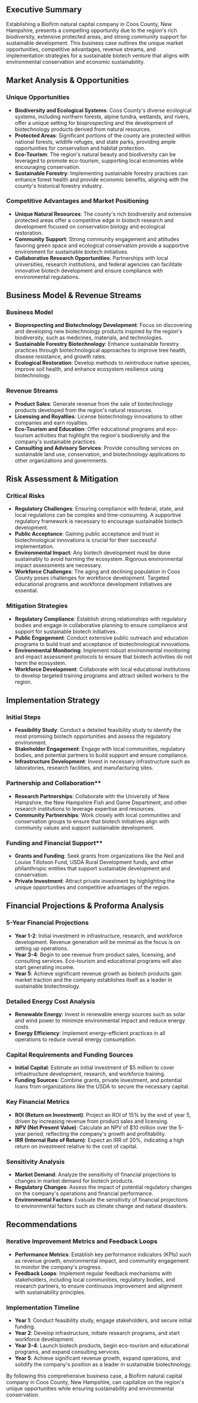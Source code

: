 ## Executive Summary

Establishing a Biofirm natural capital company in Coos County, New Hampshire, presents a compelling opportunity due to the region's rich biodiversity, extensive protected areas, and strong community support for sustainable development. This business case outlines the unique market opportunities, competitive advantages, revenue streams, and implementation strategies for a sustainable biotech venture that aligns with environmental conservation and economic sustainability.

## Market Analysis & Opportunities

### Unique Opportunities
- **Biodiversity and Ecological Systems**: Coos County's diverse ecological systems, including northern forests, alpine tundra, wetlands, and rivers, offer a unique setting for bioprospecting and the development of biotechnology products derived from natural resources.
- **Protected Areas**: Significant portions of the county are protected within national forests, wildlife refuges, and state parks, providing ample opportunities for conservation and habitat protection.
- **Eco-Tourism**: The region's natural beauty and biodiversity can be leveraged to promote eco-tourism, supporting local economies while encouraging conservation.
- **Sustainable Forestry**: Implementing sustainable forestry practices can enhance forest health and provide economic benefits, aligning with the county's historical forestry industry.

### Competitive Advantages and Market Positioning
- **Unique Natural Resources**: The county's rich biodiversity and extensive protected areas offer a competitive edge in biotech research and development focused on conservation biology and ecological restoration.
- **Community Support**: Strong community engagement and attitudes favoring green space and ecological conservation provide a supportive environment for sustainable biotech initiatives.
- **Collaborative Research Opportunities**: Partnerships with local universities, research institutions, and federal agencies can facilitate innovative biotech development and ensure compliance with environmental regulations.

## Business Model & Revenue Streams

### Business Model
- **Bioprospecting and Biotechnology Development**: Focus on discovering and developing new biotechnology products inspired by the region's biodiversity, such as medicines, materials, and technologies.
- **Sustainable Forestry Biotechnology**: Enhance sustainable forestry practices through biotechnological approaches to improve tree health, disease resistance, and growth rates.
- **Ecological Restoration**: Develop methods to reintroduce native species, improve soil health, and enhance ecosystem resilience using biotechnology.

### Revenue Streams
- **Product Sales**: Generate revenue from the sale of biotechnology products developed from the region's natural resources.
- **Licensing and Royalties**: License biotechnology innovations to other companies and earn royalties.
- **Eco-Tourism and Education**: Offer educational programs and eco-tourism activities that highlight the region's biodiversity and the company's sustainable practices.
- **Consulting and Advisory Services**: Provide consulting services on sustainable land use, conservation, and biotechnology applications to other organizations and governments.

## Risk Assessment & Mitigation

### Critical Risks
- **Regulatory Challenges**: Ensuring compliance with federal, state, and local regulations can be complex and time-consuming. A supportive regulatory framework is necessary to encourage sustainable biotech development.
- **Public Acceptance**: Gaining public acceptance and trust in biotechnological innovations is crucial for their successful implementation.
- **Environmental Impact**: Any biotech development must be done sustainably to avoid harming the ecosystem. Rigorous environmental impact assessments are necessary.
- **Workforce Challenges**: The aging and declining population in Coos County poses challenges for workforce development. Targeted educational programs and workforce development initiatives are essential.

### Mitigation Strategies
- **Regulatory Compliance**: Establish strong relationships with regulatory bodies and engage in collaborative planning to ensure compliance and support for sustainable biotech initiatives.
- **Public Engagement**: Conduct extensive public outreach and education programs to build trust and acceptance of biotechnological innovations.
- **Environmental Monitoring**: Implement robust environmental monitoring and impact assessment protocols to ensure that biotech activities do not harm the ecosystem.
- **Workforce Development**: Collaborate with local educational institutions to develop targeted training programs and attract skilled workers to the region.

## Implementation Strategy

### Initial Steps
- **Feasibility Study**: Conduct a detailed feasibility study to identify the most promising biotech opportunities and assess the regulatory environment.
- **Stakeholder Engagement**: Engage with local communities, regulatory bodies, and potential partners to build support and ensure compliance.
- **Infrastructure Development**: Invest in necessary infrastructure such as laboratories, research facilities, and manufacturing sites.

### Partnership and Collaboration**
- **Research Partnerships**: Collaborate with the University of New Hampshire, the New Hampshire Fish and Game Department, and other research institutions to leverage expertise and resources.
- **Community Partnerships**: Work closely with local communities and conservation groups to ensure that biotech initiatives align with community values and support sustainable development.

### Funding and Financial Support**
- **Grants and Funding**: Seek grants from organizations like the Neil and Louise Tillotson Fund, USDA Rural Development funds, and other philanthropic entities that support sustainable development and conservation.
- **Private Investment**: Attract private investment by highlighting the unique opportunities and competitive advantages of the region.

## Financial Projections & Proforma Analysis

### 5-Year Financial Projections
- **Year 1-2**: Initial investment in infrastructure, research, and workforce development. Revenue generation will be minimal as the focus is on setting up operations.
- **Year 3-4**: Begin to see revenue from product sales, licensing, and consulting services. Eco-tourism and educational programs will also start generating income.
- **Year 5**: Achieve significant revenue growth as biotech products gain market traction and the company establishes itself as a leader in sustainable biotechnology.

### Detailed Energy Cost Analysis
- **Renewable Energy**: Invest in renewable energy sources such as solar and wind power to minimize environmental impact and reduce energy costs.
- **Energy Efficiency**: Implement energy-efficient practices in all operations to reduce overall energy consumption.

### Capital Requirements and Funding Sources
- **Initial Capital**: Estimate an initial investment of $5 million to cover infrastructure development, research, and workforce training.
- **Funding Sources**: Combine grants, private investment, and potential loans from organizations like the USDA to secure the necessary capital.

### Key Financial Metrics
- **ROI (Return on Investment)**: Project an ROI of 15% by the end of year 5, driven by increasing revenue from product sales and licensing.
- **NPV (Net Present Value)**: Calculate an NPV of $10 million over the 5-year period, reflecting the company's growth and profitability.
- **IRR (Internal Rate of Return)**: Expect an IRR of 20%, indicating a high return on investment relative to the cost of capital.

### Sensitivity Analysis
- **Market Demand**: Analyze the sensitivity of financial projections to changes in market demand for biotech products.
- **Regulatory Changes**: Assess the impact of potential regulatory changes on the company's operations and financial performance.
- **Environmental Factors**: Evaluate the sensitivity of financial projections to environmental factors such as climate change and natural disasters.

## Recommendations

### Iterative Improvement Metrics and Feedback Loops
- **Performance Metrics**: Establish key performance indicators (KPIs) such as revenue growth, environmental impact, and community engagement to monitor the company's progress.
- **Feedback Loops**: Implement regular feedback mechanisms with stakeholders, including local communities, regulatory bodies, and research partners, to ensure continuous improvement and alignment with sustainability principles.

### Implementation Timeline
- **Year 1**: Conduct feasibility study, engage stakeholders, and secure initial funding.
- **Year 2**: Develop infrastructure, initiate research programs, and start workforce development.
- **Year 3-4**: Launch biotech products, begin eco-tourism and educational programs, and expand consulting services.
- **Year 5**: Achieve significant revenue growth, expand operations, and solidify the company's position as a leader in sustainable biotechnology.

By following this comprehensive business case, a Biofirm natural capital company in Coos County, New Hampshire, can capitalize on the region's unique opportunities while ensuring sustainability and environmental conservation.